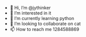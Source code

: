 - 👋 Hi, I’m @jythinker
- 👀 I’m interested in it
- 🌱 I’m currently learning python
- 💞️ I’m looking to collaborate on cat
- 📫 How to reach me 1284588869

<!---
jythinker/jythinker is a ✨ special ✨ repository because its `README.md` (this file) appears on your GitHub profile.
You can click the Preview link to take a look at your changes.
--->
